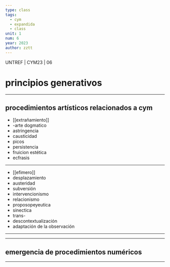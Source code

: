 ```yaml
---
type: class
tags:
  - cym
  - expandida
  - class
unit: 1
num: 6
year: 2023
author: zztt
---
```



<!-- slide bg="#010100" -->
UNTREF | CYM23 | 06
# principios generativos
---


## procedimientos artísticos relacionados a cym

- [[extrañamiento]]
- -arte dogmatico
- astringencia
- causticidad
- picos
- persistencia 
- fruicion estética
- ecfrasis
---

- [[efimero]]
- desplazamiento
- austeridad
- subversión
- intervencionismo
- relacionismo 
- proposopeyeutica
- sinectica
- trans-
- descontextualización
- adaptación de la observación
--- 
---

## emergencia de procedimientos numéricos 

---


